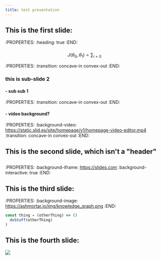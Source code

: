 ```yaml
---
title: test presentation
---
```


## This is the first slide:
:PROPERTIES:
:heading: true
:END:
###
$$ J(\theta_0,\theta_1) = \sum_{i=0} $$

:PROPERTIES:
:transition: concave-in convex-out
:END:
### this is sub-slide 2
#### - sub sub 1
:PROPERTIES:
:transition: concave-in convex-out
:END:
#### - video background?
:PROPERTIES:
:background-video: https://static.slid.es/site/homepage/v1/homepage-video-editor.mp4
:transition: concave-in convex-out
:END:
## This is the second slide, which isn't a "header"
##
:PROPERTIES:
:background-iframe: https://slides.com
:background-interactive: true 
:END:
## This is the third slide:
:PROPERTIES:
:background-image: https://ashmortar.io/img/knowledge_graph.png
:END:

```javascript
const thing = (otherThing) => ()
  doStuff(otherThing)
)
```
## This is the fourth slide:
<img src="https://ashmortar.io/img/knowledge_graph.png" />
